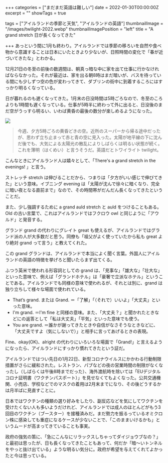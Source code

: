 +++
categories = ["まだまだ英語は難しい"]
date = 2022-01-30T00:00:00Z
excerpt = ""
showTags = true

tags = ["アイルランドの季節と天気", "アイルランドの英語"]
thumbnailImage = "/images/twilight-2022.webp"
thumbnailImagePosition = "left"
title = "A grand stretch 日が長くなってきた"

+++
あっという間に1月も終わり。アイルランドでは季節の移ろいを自然や食べ物から意識することは日本にいたときより少ないが、日照時間の変化で「春が近づいてきたな」とわかる。

<!--more-->

12月21日の冬至の前後の数週間は、朝真っ暗な中に家を出て仕事に行かなければならなかった。それが最近は、家を出る朝8時はまだ暗いが、バスを待っている間にも少しずつ空の色が変わってきて、ダブリンの街中に到着するころにはすっかり明るくなっている。

日が暮れるのも遅くなってきた。1月末の日没時間は5時ごろなので、冬至のころよりも1時間も遅くなっている。仕事が5時半に終わって外に出ると、日没後のまだ空がうっすら明るい、いわば黄昏の最後の数分が楽しめるようになった。

![](/images/twilight-2022.webp)

> 今週、夕方5時ごろの黄昏どきの空。近所のスーパーから帰る途中だったが、思わず立ち止まって赤と青の空に見入った。太陽が地平線の下に沈んだ後でも、大気による太陽光の散乱によりしばらくは明るい状態が続く。これを薄明（はくめい）と言うそうだ。英語だとトワイライト twilight。

こんなときにアイルランド人は嬉々として、「There's a grand stretch in the evenings! 」と言う。

ストレッチ stretch は伸びることだから、つまりは「夕方がいい感じで伸びてきた」という意味。イブニング evening は「太陽が沈んで徐々に暗くなり、完全に暗い夜となる直前まで」なので、その時間帯がだんだん長くなってきたということだ。

また、少し強調するために a grand auld stretch と auld をつけることもある。Old の古い言葉で、これはアイルランドではフクロウ owl と同じように「アウルド」と発音する。

グランド grand の代わりにグレイト great も使えるが、アイルランドではグランド派の人が大多数だと思う。同僚も「祖父がよく使っていたから私も great より絶対 grand って言う」と教えてくれた。

この grand グランドは、アイルランドで本当によく聞く言葉。外国人にアイルランドの英語の特徴を挙げろと聞いたらまず出てくる。

ふつう英米で使われる形容詞としての grand は、「見事な」「雄大な」「壮大な」といった意味で、例えば「グランドホテル」は「豪奢で立派なホテル」ということである。アイルランドでも同様の意味で使われるが、それとは別に、grand は独り立ちして様々な場面で使われている。

* That’s grand. または Grand. ＝「了解」「（それで）いいよ」「大丈夫」といった意味。
* I'm grand. ＝I'm fine と同様の意味。また、「大丈夫？」と聞かれたときなどにの返答として「私は大丈夫」「平気」といった意味でも使う。
* You are grand. ＝誰かが謝ってきたときや自信がなさそうなときなどに、「大丈夫ですよ（気にしないで）」と相手に言ってあげるときの表現。

Fine、okay(OK)、alright の代わりにいろいろな場面で「Grand!」と言えるようになったら、アイルランドにすっかり慣れてきたという証だ。

アイルランドではつい先日の1月22日、新型コロナウイルスにかかわる行動制限措置がさらに緩和された。レストラン、パブなどの夜の営業時間の制限がなくなったし（しばらくは午後8時までだった）、海外渡航時を除いては「EUデジタルコロナ証明書（ワクチンパスポート）」を見せなくてもよくなった。公共交通機関、小売店、学校などでのマスクの着用は2月末までになり、その後どうするかは月半ばに見直すことに。

日本ではワクチンの種類の選り好みをしたり、副反応などを気にしてワクチンを受けたくない人も多いようだけれど、アイルランドでは成人のほとんどがもう3回目のワクチン（ブースター）を接種済みだ。まだ勢力を振るっているオミクロン株に感染しても重症になるケースが少ないことで、「このままいけるかも」というムードが高まってきていることも事実。

政府の強気の策に、「急にこんなにリラックスしちゃってダイジョウブなの？」と最初は思ったが、日も長くなってきたこともあって、何だか「暗～いトンネルをやっと抜け出ている」ような明るい気分に。政府が希望を与えてくれてよかったと今は思っている。